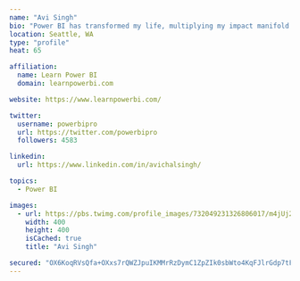 ```yaml
---
name: "Avi Singh"
bio: "Power BI has transformed my life, multiplying my impact manifold. Now I am on a mission to spread the word and share the knowledge"
location: Seattle, WA
type: "profile"
heat: 65

affiliation:
  name: Learn Power BI
  domain: learnpowerbi.com

website: https://www.learnpowerbi.com/

twitter:
  username: powerbipro
  url: https://twitter.com/powerbipro
  followers: 4583

linkedin:
  url: https://www.linkedin.com/in/avichalsingh/

topics:
  - Power BI

images:
  - url: https://pbs.twimg.com/profile_images/732049231326806017/m4jUj2Lu_400x400.jpg
    width: 400
    height: 400
    isCached: true
    title: "Avi Singh"

secured: "OX6KoqRVsQfa+OXxs7rQWZJpuIKMMrRzDymC1ZpZIk0sbWto4KqFJlrGdp7tFoqNcRGBZonlGNFf8Fw8KG2Sgz0BV0UJ9L/PZrRcqkt1G9Mhjykg0lYEmsJa3jFXdtd2rpSdsuhY09XEQMz0thRMxi+lcgSZ3JcfIpYew98MaJzrm6+Iu48z1ZWMGHBsgvdURXMjPUOOLUxQY5wbfw22ANcK+YLjtRwJOglaMD41mP5OvMht4YS3w487SIjtrYdJT8W5vPLaqurh2Et/zbTEteZThzqIufp1Ns+FPtUtWJ0mSUJXJhhqlwQSdOQUu+Ob3kHwLxrxIYMghUUvyGYsJpSsJAQFYHJnEJHWaDNqVC+AfFylz2wH6nNotadg95D/2GbaTMVdCkyVCRmr3dIi43+7wCxxLOf3ScecG5AJA6g=;MiUbEH9TxzgumOBn6aiblg=="
---
```


